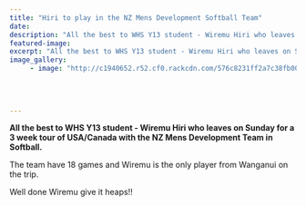 ```yaml
---
title: "Hiri to play in the NZ Mens Development Softball Team"
date: 
description: "All the best to WHS Y13 student - Wiremu Hiri who leaves on Sunday for a 3 week tour of USA/Canada with the NZ Mens Development Team in Softball."
featured-image: 
excerpt: "All the best to WHS Y13 student - Wiremu Hiri who leaves on Sunday for a 3 week tour of USA/Canada with the NZ Mens Development Team in Softball."
image_gallery:
     - image: "http://c1940652.r52.cf0.rackcdn.com/576c8231ff2a7c38fb00024d/Wiremu-Hiri-NZ-Mens-Dev-Team-June-2016-bat-down.jpg"
	
	
	
	
---
```


<p><strong>All the best to WHS Y13 student - Wiremu Hiri who leaves on Sunday for a 3 week tour of USA/Canada with the NZ Mens Development Team in Softball.&nbsp;</strong></p>
<p><span>The team have 18 games and Wiremu is the only player from Wanganui on the trip.</span></p>
<p><span>Well done Wiremu give it heaps!!</span></p>


